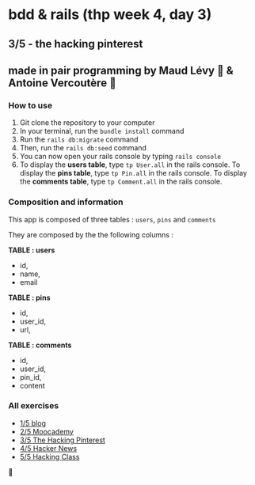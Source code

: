# bdd & rails (thp week 4, day 3)

## 3/5 - the hacking pinterest 

## made in pair programming by Maud Lévy :fried_shrimp: & Antoine Vercoutère :poultry_leg:

### How to use

1. Git clone the repository to your computer
2. In your terminal, run the `bundle install` command
3. Run the `rails db:migrate` command
4. Then, run the `rails db:seed` command
5. You can now open your rails console by typing `rails console`
6. To display the **users table**, type `tp User.all` in the rails console. To display the **pins table**, type `tp Pin.all` in the rails console. To display the **comments table**, type `tp Comment.all` in the rails console.


### Composition and information

This app is composed of three tables : `users`, `pins` and `comments`

They are composed by the the following columns :

**TABLE : users**
* id,
* name,
* email


**TABLE : pins** 
* id,
* user_id,
* url,

**TABLE : comments** 
* id,
* user_id,
* pin_id,
* content


### All exercises

* [1/5 blog](https://github.com/avnd26/0_rails_blog "#")
* [2/5 Moocademy](https://github.com/mlla0/1_rails_moocademy "#")
* [3/5 The Hacking Pinterest](https://github.com/mlla0/2_rails_hacking_pinterest "#")
* [4/5 Hacker News](https://github.com/mlla0/3_rails_hacker_news "#")
* [5/5 Hacking Class](https://github.com/mlla0/4_hacking_class "#")

:kiss: